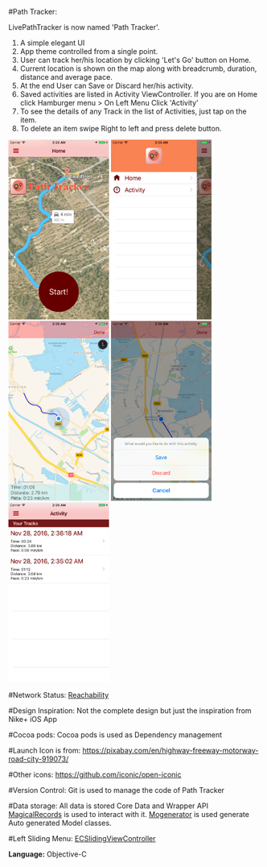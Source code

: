 #Path Tracker:

LivePathTracker is now named 'Path Tracker'. 

 1. A simple elegant UI
 2. App theme controlled from a single point.
 3. User can track her/his location by clicking 'Let's Go' button on
    Home.
 4. Current location is shown on the map along with breadcrumb,
    duration, distance and average pace.
 5. At the end User can Save or Discard her/his activity.
 6. Saved activities are listed in Activity ViewController. If you are
    on Home click Hamburger menu > On Left Menu Click 'Activity'
 7. To see the details of any Track in the list of Activities, just tap
    on the item.
 8. To delete an item swipe Right to left and press delete button.


<img src="https://github.com/nabeelarif/LivePathTracker/blob/master/Screenshots/1.png" alt="Path Tracker's Home Page" width="200" height="357">
<img src="https://github.com/nabeelarif/LivePathTracker/blob/master/Screenshots/2.png" alt="Path Tracker's Menu page" width="200" height="357">
<img src="https://github.com/nabeelarif/LivePathTracker/blob/master/Screenshots/3.png" alt="Path Tracker's Path tracked" width="200" height="357">
<img src="https://github.com/nabeelarif/LivePathTracker/blob/master/Screenshots/4.png" alt="Path Tracker's Save/Discard Journey" width="200" height="357">
<img src="https://github.com/nabeelarif/LivePathTracker/blob/master/Screenshots/5.png" alt="Path Tracker's List of saved Journeys" width="200" height="357">


#Network Status:
[Reachability](https://developer.apple.com/library/ios/samplecode/Reachability/Introduction/Intro.html)

#Design Inspiration:
Not the complete design but just the inspiration from Nike+ iOS App

#Cocoa pods:
Cocoa pods is used as Dependency management

#Launch Icon is from:
https://pixabay.com/en/highway-freeway-motorway-road-city-919073/

#Other icons:
https://github.com/iconic/open-iconic

#Version Control:
Git is used to manage the code of Path Tracker

#Data storage:
All data is stored Core Data and Wrapper API [MagicalRecords](https://github.com/magicalpanda/MagicalRecord) is used to interact with it.
[Mogenerator](https://github.com/rentzsch/mogenerator) is used generate Auto generated Model classes.

#Left Sliding Menu:
[ECSlidingViewController](https://github.com/ECSlidingViewController/ECSlidingViewController)

**Language:** Objective-C
